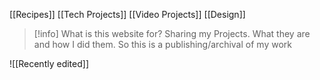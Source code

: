 
[[Recipes]]
[[Tech Projects]]
[[Video Projects]]
[[Design]]


>[!info] What is this website for? 
>Sharing my Projects. What they are and how I did them. So this is a publishing/archival of my work


![[Recently edited]]